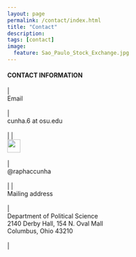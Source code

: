 ```yaml
---
layout: page
permalink: /contact/index.html
title: "Contact"
description:
tags: [contact]
image:
  feature: Sao_Paulo_Stock_Exchange.jpg
---
```


#### CONTACT INFORMATION


|<br/>Email<br/><br/> | <br/>cunha.6 at osu.edu<br/><br/> |
|<br/><img src="../images/twitter" width="30px" /><br/><br/> | <br/>@raphaccunha<br/><br/> |
|<br/>Mailing address<br/><br/> | <br/>Department of Political Science<br/>2140 Derby Hall, 154 N. Oval Mall<br/>Columbus, Ohio 43210<br/><br/> |






